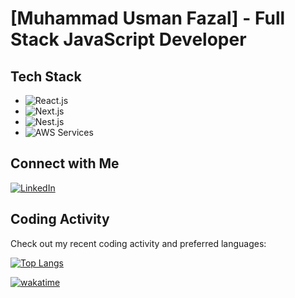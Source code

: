# [Muhammad Usman Fazal] - Full Stack JavaScript Developer

## Tech Stack 

- ![React.js](https://img.shields.io/badge/-React-1A66FF?style=flat-square&logo=logo3&logoColor=white)
- ![Next.js](https://img.shields.io/badge/-Next.Js-33FFA0?style=flat-square&logo=logo2&logoColor=white)
- ![Nest.js](https://img.shields.io/badge/-Nest.Js_+_Serverless-FF5733?style=flat-square&logo=logo1&logoColor=white)
- ![AWS Services](https://img.shields.io/badge/-AWS_Services-FFFF00?style=flat-square&logo=logo1&logoColor=white)



<!-- Feel free to add more technologies here -->

## Connect with Me

[![LinkedIn](https://img.shields.io/badge/-LinkedIn-0077B5?style=for-the-badge&logo=linkedin&logoColor=white)](https://www.linkedin.com/in/muhammad-usman-fazal/)
<!-- 
[![Twitter](https://img.shields.io/badge/-Twitter-1DA1F2?style=for-the-badge&logo=twitter&logoColor=white)](https://twitter.com/melatoninik) 
-->
<!--
[![Portfolio](https://img.shields.io/badge/-Portfolio-05122A?style=for-the-badge)](your-portfolio)
-->
## Coding Activity

Check out my recent coding activity and preferred languages:


[![Top Langs](https://github-readme-stats.vercel.app/api/wakatime?username=muhammad_usman_fazal&hide=yaml,json,text,other,groovy,git%20config,tsconfig,Image%20%28svg%29,markdown,bash&langs_count=6&theme=buefy)](https://wakatime.com/@ihasautism)


[![wakatime](https://wakatime.com/badge/user/9b93cc71-6292-4302-b002-6247f836fc33.svg)](https://wakatime.com/@muhammad_usman_fazal)
<!--
&hide=html,css,shell&theme=buefy
-->
